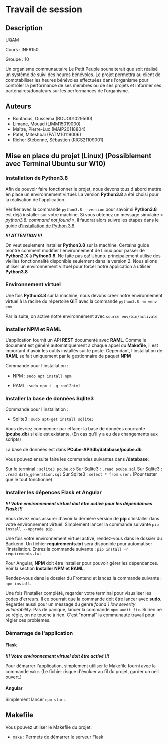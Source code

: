 # Travail de session
## Description
UQAM

Cours : INF6150

Groupe : 10

Un organisme communautaire Le Petit Peuple souhaiterait que soit réalisé un système de suivi des heures bénévoles. Le projet permettra au client de comptabiliser les heures bénévoles effectuées dans l’organisme pour contrôler la performance de ses membres ou de ses projets et informer ses partenaires/donateurs sur les performances de l’organisme.

## Auteurs

- Boutaous, Oussema (BOUO01029500)
- Limane, Mouad (LIMM15019000)
- Maître, Pierre-Luc (MAIP20118804)
- Patel, Miteshbai (PATM10119006)
- Richer Stébenne, Sébastien (RICS21109001)


## Mise en place du projet (Linux) (Possiblement avec Terminal Ubuntu sur W10) 

### Installation de Python3.8

Afin de pouvoir faire fonctionner le projet, nous devons tous d'abord mettre en place un environnement virtuel. La version **Python3.8** a été choisi pour la réalisation de l'application. 

Vérifier avec la commande `python3.8 --version` pour savoir si **Python3.8** est déjà installer sur votre machine. Si vous obtenez un message simulaire « *python3.8: command not found* », il faudrat alors suivre les étapes dans le guide [d'installation de Python 3.8](https://linuxize.com/post/how-to-install-python-3-8-on-ubuntu-18-04/).

**_!!! ATTENTION !!!_**

On veut seulement installer **Python3.8** sur la machine. Certains guide montre comment modifier l'environnement de Linux pour passer de **Python2.X** à **Python3.8**. Ne faite pas ça! Ubuntu principalement utilise des vieilles fonctionnalité disponible seulement dans la version 2. Nous allons utiliser un environnement virtuel pour forcer notre application à utiliser **Python3.8** 


### Environnement virtuel

Une fois **Python3.8** sur la machine, nous devons créer notre environnement virtuel à la racine du répertoire **GIT** avec la commande `python3.8 -m venv env`.

Par la suite, on active notre environnement avec `source env/bin/activate`


### Installer NPM et RAML
L'application fournit un API **REST** documenté avec **RAML**. Comme le document est généré automatiquement à chaque appel du **Makefile**, il est important d'avoir les outils installés sur le poste. Cependant, l'installation de **RAML** se fait uniquement par le gestionnaire de paquet **NPM**

Commande pour l'installation :

- NPM : `sudo apt install npm`

- RAML : `sudo npm i -g raml2html`

### Installer la base de données Sqlite3

Commande pour l'installation :

- Sqlite3 : `sudo apt-get install sqlite3`

Vous devriez commencer par effacer la base de données courrante (**pcube.db**) si elle est existante. (En cas qu'il y a eu des changements aux scripts) 

La base de données est dans **PCube-API/db/database/pcube.db**.

Vous pouvez ensuite faire les commandes suivantes dans **/database**:

Sur le terminal : `sqlite3 pcube.db`
Sur Sqlite3 : `.read pcube.sql`
Sur Sqlite3 : `.read data_generation.sql`
Sur Sqlite3 : `select * from user;` (Pour tester que le tout fonctionne)


### Installer les dépences Flask et Angular

**_!!! Votre environnement virtuel doit être activé pour les dépendances Flask !!!_**

Vous devez vous assurer d'avoir la dernière version de **pip** d'installer dans votre environnement virtuel. Simplement lancer la commande suivante `pip install --upgrade pip`

Une fois votre environnement virtuel activé, rendez-vous dans le dossier du Backend. Un fichier **requirements.txt** sera disponible pour automatiser l'installation. Entrez la commande suivante : `pip install -r requirements.txt`

Pour Angular, **NPM** doit être installer pour pouvoir gérer les dépendances. Voir la section **Installer NPM et RAML**.

Rendez-vous dans le dossier du Frontend et lancez la commande suivante : `npm install`.

Une fois l'installer complété, regarder votre terminal pour visualiser les codes d'erreurs. Il ce pourrait que la commande doit être lancer avec **sudo**. Regarder aussi pour un message du genre *found 1 low severity vulnerability*. Pas de panique, lancer la commande `npm audit fix`. Si rien ne se règle, on ne touche à rien. C'est "normal" la communauté travail pour régler ces problèmes.


### Démarrage de l'application

#### Flask

**_!!! Votre environnement virtuel doit être activé !!!_**

Pour démarrer l'application, simplement utiliser le Makefile fourni avec la commande `make`.
(Le fichier risque d'évoluer au fil du projet, garder un oeil ouvert.)

#### Angular

Simplement lancer `npm start`. 

## Makefile

Vous pouvez utiliser le Makefile du projet.
- `make` : Permets de démarrer le serveur Flask

